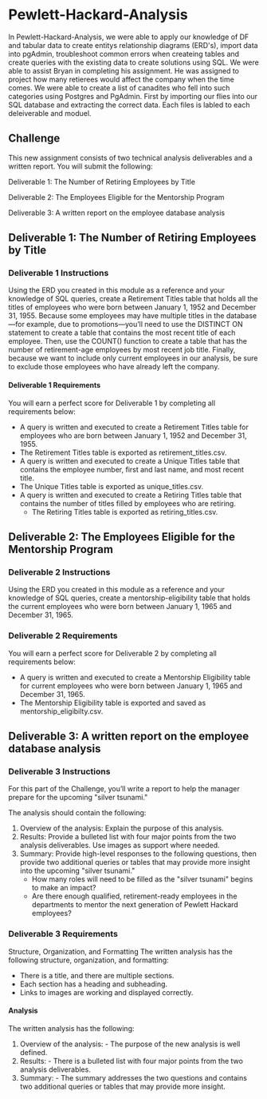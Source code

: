 # Pewlett-Hackard-Analysis
In Pewlett-Hackard-Analysis, we were able to apply our knowledge of DF and tabular data to create entitys relationship diagrams (ERD's), import data into pgAdmin, troubleshoot common errors when createing tables and create queries with the existing data to create solutions using SQL. 
We were able to assist Bryan in completing his assignment. He was assigned to project how many retierees would affect the company when the time comes. We were able to create a list of canadites who fell into such categories using Postgres and PgAdmin. First by importing our flies into our SQL database and extracting the correct data. Each files is labled to each deleiverable and moduel.




## Challenge
This new assignment consists of two technical analysis deliverables and a written report. You will submit the following:

Deliverable 1: The Number of Retiring Employees by Title

Deliverable 2: The Employees Eligible for the Mentorship Program

Deliverable 3: A written report on the employee database analysis

## Deliverable 1: The Number of Retiring Employees by Title
### Deliverable 1 Instructions
Using the ERD you created in this module as a reference and your knowledge of SQL queries, create a Retirement Titles table that holds all the titles of employees who were born between January 1, 1952 and December 31, 1955. Because some employees may have multiple titles in the database—for example, due to promotions—you’ll need to use the DISTINCT ON statement to create a table that contains the most recent title of each employee. Then, use the COUNT() function to create a table that has the number of retirement-age employees by most recent job title. Finally, because we want to include only current employees in our analysis, be sure to exclude those employees who have already left the company.

#### Deliverable 1 Requirements
You will earn a perfect score for Deliverable 1 by completing all requirements below:

   - A query is written and executed to create a Retirement Titles table for employees who are born between January 1, 1952 and December 31, 1955.
   - The Retirement Titles table is exported as retirement_titles.csv.
   - A query is written and executed to create a Unique Titles table that contains the employee number, first and last name, and most recent title.
   - The Unique Titles table is exported as unique_titles.csv.
   - A query is written and executed to create a Retiring Titles table that contains the number of titles filled by employees who are retiring.
     - The Retiring Titles table is exported as retiring_titles.csv.
    
   ## Deliverable 2: The Employees Eligible for the Mentorship Program
### Deliverable 2 Instructions
Using the ERD you created in this module as a reference and your knowledge of SQL queries, create a mentorship-eligibility table that holds the current employees who were born between January 1, 1965 and December 31, 1965.

### Deliverable 2 Requirements
You will earn a perfect score for Deliverable 2 by completing all requirements below:

   - A query is written and executed to create a Mentorship Eligibility table for current employees who were born between January 1, 1965 and December 31, 1965.
   - The Mentorship Eligibility table is exported and saved as mentorship_eligibilty.csv.

## Deliverable 3: A written report on the employee database analysis
### Deliverable 3 Instructions
For this part of the Challenge, you’ll write a report to help the manager prepare for the upcoming "silver tsunami."

The analysis should contain the following:

  1. Overview of the analysis: Explain the purpose of this analysis.
  2. Results: Provide a bulleted list with four major points from the two analysis deliverables. Use images as support where needed.
  3. Summary: Provide high-level responses to the following questions, then provide two additional queries or tables that may provide more insight into the upcoming "silver tsunami."
     - How many roles will need to be filled as the "silver tsunami" begins to make an impact?
     - Are there enough qualified, retirement-ready employees in the departments to mentor the next generation of Pewlett Hackard employees?

### Deliverable 3 Requirements
Structure, Organization, and Formatting
The written analysis has the following structure, organization, and formatting:

   - There is a title, and there are multiple sections.
   - Each section has a heading and subheading.
   - Links to images are working and displayed correctly.
     
  #### Analysis
The written analysis has the following:

1. Overview of the analysis:
        - The purpose of the new analysis is well defined.
2. Results:
        - There is a bulleted list with four major points from the two analysis deliverables.
3. Summary:
       - The summary addresses the two questions and contains two additional queries or tables that may provide more insight.
